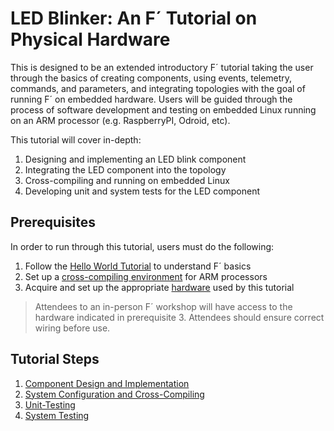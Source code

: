 #  LED Blinker: An F´ Tutorial on Physical Hardware

This is designed to be an extended introductory F´ tutorial taking the user through the basics of creating components,
using events, telemetry, commands, and parameters, and integrating topologies with the goal of running F´ on embedded
hardware. Users will be guided through the process of software development and testing on embedded Linux running on an
ARM processor (e.g. RaspberryPI, Odroid, etc).

This tutorial will cover in-depth:

1. Designing and implementing an LED blink component
2. Integrating the LED component into the topology
3. Cross-compiling and running on embedded Linux
4. Developing unit and system tests for the LED component

## Prerequisites

In order to run through this tutorial, users must do the following:

1. Follow the [Hello World Tutorial](https://github.com/nasa/fprime/blob/devel/docs/Tutorials/HelloWorld/Tutorial.md) to
understand F´ basics
2. Set up a [cross-compiling environment](docs/environment.md) for ARM processors
3. Acquire and set up the appropriate [hardware](docs/hardware.md) used by this tutorial

> Attendees to an in-person F´ workshop will have access to the hardware indicated in prerequisite 3. Attendees should
> ensure correct wiring before use.

## Tutorial Steps

1. [Component Design and Implementation](docs/component-implementation.md)
2. [System Configuration and Cross-Compiling](./waaaaaaaa.md)
3. [Unit-Testing](docs/unit-testing.md)
4. [System Testing](./waaaaaaaa.md)